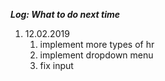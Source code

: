 ***Log: What to do next time***

1. 12.02.2019
   1. implement more types of hr
   2. implement dropdown menu
   3. fix input
